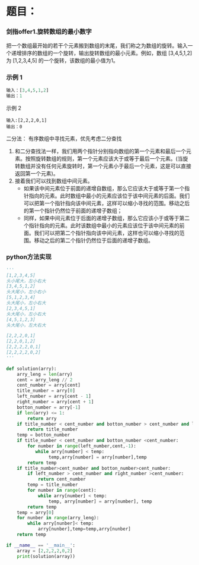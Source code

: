# 题目：
### 剑指offer1.旋转数组的最小数字
把一个数组最开始的若干个元素搬到数组的末尾，我们称之为数组的旋转。输入一个递增排序的数组的一个旋转，输出旋转数组的最小元素。例如，数组 [3,4,5,1,2] 为 [1,2,3,4,5] 的一个旋转，该数组的最小值为1。
### 示例 1
```python
输入：[3,4,5,1,2]
输出：1
```
示例 2
```ptthon
输入:[2,2,2,0,1]
输出：0
```
二分法：
有序数组中寻找元素，优先考虑二分查找

1. 和二分查找法一样，我们用两个指针分别指向数组的第一个元素和最后一个元素。按照旋转数组的规则，第一个元素应该大于或等于最后一个元素。(当旋转数组并没有任何元素旋转时，第一个元素小于最后一个元素，这是可以直接返回第一个元素)。
2. 接着我们可以找到数组中间元素。
	- 如果该中间元素位于前面的递增自数组，那么它应该大于或等于第一个指针指向的元素。此时数组中最小的元素应该位于该中间元素的后面。我们可以把第一个指针指向该中间元素，这样可以缩小寻找的范围。移动之后的第一个指针仍然位于前面的递增子数组；
	- 同样，如果中间元素位于后面的递增子数组，那么它应该小于或等于第二个指针指向的元素。此时该数组中最小的元素应该位于该中间元素的前面。我们可以把第二个指针指向该中间元素，这样也可以缩小寻找的范围。移动之后的第二个指针仍然位于后面的递增子数组。
### python方法实现
```python
'''
[1,2,3,4,5]
头小尾大，左小右大
[3,4,5,1,2]
头大尾小，左小右小
[5,1,2,3,4]
头大尾小，左小右大
[2,3,4,5,1]
头大尾小，左小右大
[4,5,1,2,3]
头大尾小，左大右大

[2,2,2,0,1]
[2,2,0,1,2]
[2,2,2,2,0,1]
[2,2,2,2,0,2]
'''

def solution(arry):
    arry_leng = len(arry)
    cent = arry_leng // 2
    cent_number = arry[cent]
    title_number = arry[0]
    left_number = arry[cent - 1]
    right_number = arry[cent + 1]
    botton_number = arry[-1]
    if len(arry) <= 1:
        return arry
    if title_number < cent_number and botton_number > cent_number and left_number < cent_number and right_number > cent_number:
        return title_number
    temp = botton_number
    if title_number < cent_number and botton_number <cent_number:
        for number in range(left_number,cent,-1):
           while arry[number] < temp:
                temp,arry[number] = arry[number],temp
        return temp
    if title_number>cent_number and botton_number>cent_number:
        if left_number > cent_number and right_number >cent_number:
            return cent_number
        temp = title_number
        for number in range(cent):
            while arry[number] < temp:
                temp, arry[number] = arry[number], temp
        return temp
    temp = arry[0]
    for nunber in range(arry_leng):
        while arry[nunber]< temp:
            arry[nunber],temp=temp,arry[nunber]
    return temp

if __name__ == '__main__':
    array = [2,2,2,2,0,2]
    print(solution(array))

```
